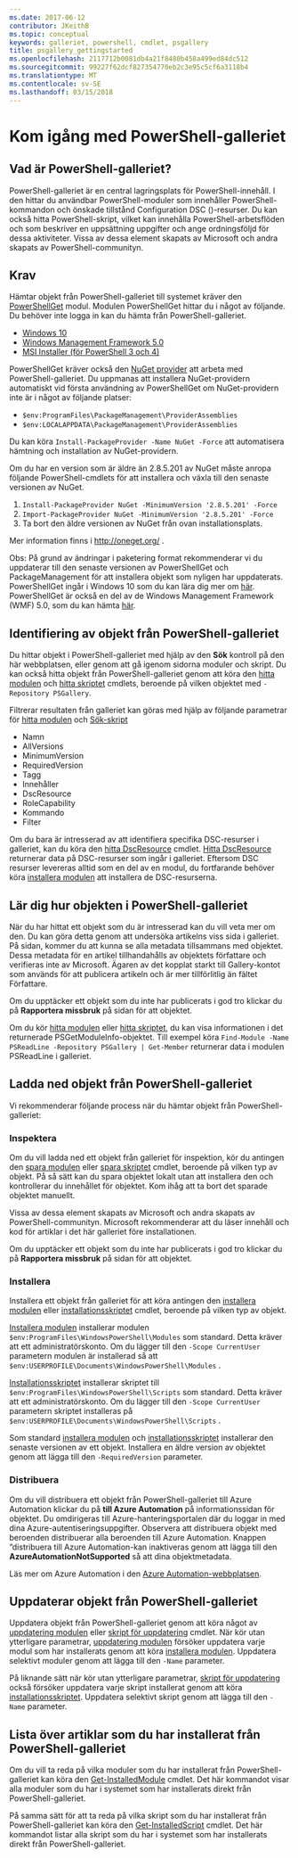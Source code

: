 ```yaml
---
ms.date: 2017-06-12
contributor: JKeithB
ms.topic: conceptual
keywords: galleriet, powershell, cmdlet, psgallery
title: psgallery_gettingstarted
ms.openlocfilehash: 2117712b0081db4a21f8480b458a499ed84dc512
ms.sourcegitcommit: 99227f62dcf827354770eb2c3e95c5cf6a3118b4
ms.translationtype: MT
ms.contentlocale: sv-SE
ms.lasthandoff: 03/15/2018
---
```

# <a name="get-started-with-the-powershell-gallery"></a>Kom igång med PowerShell-galleriet

## <a name="what-is-the-powershell-gallery"></a>Vad är PowerShell-galleriet?

PowerShell-galleriet är en central lagringsplats för PowerShell-innehåll.
I den hittar du användbar PowerShell-moduler som innehåller PowerShell-kommandon och önskade tillstånd Configuration DSC ()-resurser. Du kan också hitta PowerShell-skript, vilket kan innehålla PowerShell-arbetsflöden och som beskriver en uppsättning uppgifter och ange ordningsföljd för dessa aktiviteter.
Vissa av dessa element skapats av Microsoft och andra skapats av PowerShell-communityn.

## <a name="requirements"></a>Krav

Hämtar objekt från PowerShell-galleriet till systemet kräver den [PowerShellGet](http://go.microsoft.com/fwlink/?LinkID=760387&clcid=0x409) modul. Modulen PowerShellGet hittar du i något av följande. Du behöver inte logga in kan du hämta från PowerShell-galleriet.

-   [Windows 10](http://go.microsoft.com/fwlink/?LinkID=624830&clcid=0x409)
-   [Windows Management Framework 5.0](http://go.microsoft.com/fwlink/?LinkId=398175)
-   [MSI Installer (för PowerShell 3 och 4)](http://go.microsoft.com/fwlink/?LinkID=746217&clcid=0x409)

PowerShellGet kräver också den [NuGet provider](http://go.microsoft.com/fwlink/?LinkId=722208) att arbeta med PowerShell-galleriet. Du uppmanas att installera NuGet-providern automatiskt vid första användning av PowerShellGet om NuGet-providern inte är i något av följande platser:

- `$env:ProgramFiles\PackageManagement\ProviderAssemblies`
- `$env:LOCALAPPDATA\PackageManagement\ProviderAssemblies`

Du kan köra `Install-PackageProvider -Name NuGet -Force` att automatisera hämtning och installation av NuGet-providern.

  
Om du har en version som är äldre än 2.8.5.201 av NuGet måste anropa följande PowerShell-cmdlets för att installera och växla till den senaste versionen av NuGet.

1.  `Install-PackageProvider NuGet -MinimumVersion '2.8.5.201' -Force`
2.  `Import-PackageProvider NuGet -MinimumVersion '2.8.5.201' -Force`
3.  Ta bort den äldre versionen av NuGet från ovan installationsplats.

Mer information finns i <http://oneget.org/> .

  
Obs: På grund av ändringar i paketering format rekommenderar vi du uppdaterar till den senaste versionen av PowerShellGet och PackageManagement för att installera objekt som nyligen har uppdaterats. PowerShellGet ingår i Windows 10 som du kan lära dig mer om [här](http://go.microsoft.com/fwlink/?LinkID=624830&clcid=0x409).
PowerShellGet är också en del av de Windows Management Framework (WMF) 5.0, som du kan hämta [här](http://go.microsoft.com/fwlink/?LinkId=398175).

## <a name="discovering-items-from-the-powershell-gallery"></a>Identifiering av objekt från PowerShell-galleriet

Du hittar objekt i PowerShell-galleriet med hjälp av den **Sök** kontroll på den här webbplatsen, eller genom att gå igenom sidorna moduler och skript. Du kan också hitta objekt från PowerShell-galleriet genom att köra den [hitta modulen](https://go.microsoft.com/fwlink/?LinkId=821658) och [hitta skriptet](https://go.microsoft.com/fwlink/?LinkId=822322) cmdlets, beroende på vilken objektet med `-Repository PSGallery`.

Filtrerar resultaten från galleriet kan göras med hjälp av följande parametrar för [hitta modulen](https://go.microsoft.com/fwlink/?LinkId=821658) och [Sök-skript](https://go.microsoft.com/fwlink/?LinkId=822322)

- Namn
- AllVersions
- MinimumVersion
- RequiredVersion
- Tagg
- Innehåller
- DscResource
- RoleCapability
- Kommando
- Filter

Om du bara är intresserad av att identifiera specifika DSC-resurser i galleriet, kan du köra den [hitta DscResource](https://go.microsoft.com/fwlink/?LinkId=517196) cmdlet.
[Hitta DscResource](https://go.microsoft.com/fwlink/?LinkId=517196) returnerar data på DSC-resurser som ingår i galleriet. Eftersom DSC resurser levereras alltid som en del av en modul, du fortfarande behöver köra [installera modulen](https://go.microsoft.com/fwlink/?LinkId=821663) att installera de DSC-resurserna.

## <a name="learning-about-items-in-the-powershell-gallery"></a>Lär dig hur objekten i PowerShell-galleriet

När du har hittat ett objekt som du är intresserad kan du vill veta mer om den. Du kan göra detta genom att undersöka artikelns viss sida i galleriet. På sidan, kommer du att kunna se alla metadata tillsammans med objektet. Dessa metadata för en artikel tillhandahålls av objektets författare och verifieras inte av Microsoft. Ägaren av det kopplat starkt till Gallery-kontot som används för att publicera artikeln och är mer tillförlitlig än fältet Författare.

Om du upptäcker ett objekt som du inte har publicerats i god tro klickar du på **Rapportera missbruk** på sidan för att objektet.

Om du kör [hitta modulen](https://go.microsoft.com/fwlink/?LinkId=821658) eller [hitta skriptet](https://go.microsoft.com/fwlink/?LinkId=822322), du kan visa informationen i det returnerade PSGetModuleInfo-objektet.
Till exempel köra `Find-Module -Name PSReadLine -Repository PSGallery | Get-Member` returnerar data i modulen PSReadLine i galleriet.

## <a name="downloading-items-from-the-powershell-gallery"></a>Ladda ned objekt från PowerShell-galleriet

Vi rekommenderar följande process när du hämtar objekt från PowerShell-galleriet:

### <a name="inspect"></a>Inspektera

Om du vill ladda ned ett objekt från galleriet för inspektion, kör du antingen den [spara modulen](https://go.microsoft.com/fwlink/?LinkId=821669) eller [spara skriptet](https://go.microsoft.com/fwlink/?LinkId=822334) cmdlet, beroende på vilken typ av objekt. På så sätt kan du spara objektet lokalt utan att installera den och kontrollerar du innehållet för objektet. Kom ihåg att ta bort det sparade objektet manuellt.

Vissa av dessa element skapats av Microsoft och andra skapats av PowerShell-communityn. Microsoft rekommenderar att du läser innehåll och kod för artiklar i det här galleriet före installationen.

Om du upptäcker ett objekt som du inte har publicerats i god tro klickar du på **Rapportera missbruk** på sidan för att objektet.

### <a name="install"></a>Installera

Installera ett objekt från galleriet för att köra antingen den [installera modulen](https://go.microsoft.com/fwlink/?LinkId=821663) eller [installationsskriptet](https://go.microsoft.com/fwlink/?LinkId=822327) cmdlet, beroende på vilken typ av objekt.

[Installera modulen](https://go.microsoft.com/fwlink/?LinkId=821663) installerar modulen `$env:ProgramFiles\WindowsPowerShell\Modules` som standard. Detta kräver att ett administratörskonto. Om du lägger till den `-Scope
CurrentUser` parametern modulen är installerad så att `$env:USERPROFILE\Documents\WindowsPowerShell\Modules` .

[Installationsskriptet](https://go.microsoft.com/fwlink/?LinkId=822327) installerar skriptet till `$env:ProgramFiles\WindowsPowerShell\Scripts` som standard. Detta kräver att ett administratörskonto. Om du lägger till den `-Scope
CurrentUser` parametern skriptet installeras på `$env:USERPROFILE\Documents\WindowsPowerShell\Scripts` .

Som standard [installera modulen](https://go.microsoft.com/fwlink/?LinkId=821663) och [installationsskriptet](https://go.microsoft.com/fwlink/?LinkId=822327) installerar den senaste versionen av ett objekt. Installera en äldre version av objektet genom att lägga till den `-RequiredVersion` parameter.

### <a name="deploy"></a>Distribuera

Om du vill distribuera ett objekt från PowerShell-galleriet till Azure Automation klickar du på **till Azure Automation** på informationssidan för objektet. Du omdirigeras till Azure-hanteringsportalen där du loggar in med dina Azure-autentiseringsuppgifter. Observera att distribuera objekt med beroenden distribuerar alla beroenden till Azure Automation. Knappen ”distribuera till Azure Automation-kan inaktiveras genom att lägga till den **AzureAutomationNotSupported** så att dina objektmetadata.

Läs mer om Azure Automation i den [Azure Automation-webbplatsen](http://azure.microsoft.com/services/automation/).

## <a name="updating-items-from-the-powershell-gallery"></a>Uppdaterar objekt från PowerShell-galleriet

Uppdatera objekt från PowerShell-galleriet genom att köra något av [uppdatering modulen](https://go.microsoft.com/fwlink/?LinkID=398576) eller [skript för uppdatering](http://go.microsoft.com/fwlink/?LinkId=619787) cmdlet. När kör utan ytterligare parametrar, [uppdatering modulen](https://go.microsoft.com/fwlink/?LinkID=398576) försöker uppdatera varje modul som har installerats genom att köra [installera modulen](https://go.microsoft.com/fwlink/?LinkId=821663).
Uppdatera selektivt moduler genom att lägga till den `-Name` parameter.

På liknande sätt när kör utan ytterligare parametrar, [skript för uppdatering](http://go.microsoft.com/fwlink/?LinkId=619787) också försöker uppdatera varje skript installerat genom att köra [installationsskriptet](https://go.microsoft.com/fwlink/?LinkId=822327).
Uppdatera selektivt skript genom att lägga till den `-Name` parameter.

## <a name="list-items-that-you-have-installed-from-the-powershell-gallery"></a>Lista över artiklar som du har installerat från PowerShell-galleriet

Om du vill ta reda på vilka moduler som du har installerat från PowerShell-galleriet kan köra den [Get-InstalledModule](https://go.microsoft.com/fwlink/?LinkId=526863) cmdlet. Det här kommandot visar alla moduler som du har i systemet som har installerats direkt från PowerShell-galleriet.

På samma sätt för att ta reda på vilka skript som du har installerat från PowerShell-galleriet kan köra den [Get-InstalledScript](https://go.microsoft.com/fwlink/?LinkId=619790) cmdlet. Det här kommandot listar alla skript som du har i systemet som har installerats direkt från PowerShell-galleriet.

